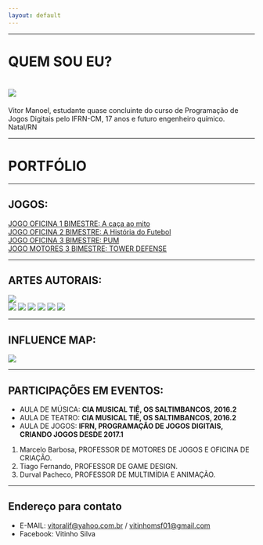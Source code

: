 ```yaml
---
layout: default
---
```

* * *



# QUEM SOU EU?  
# ![](pt1.png)  
Vitor Manoel, estudante quase concluinte do curso de Programação de Jogos Digitais pelo IFRN-CM, 17 anos e futuro engenheiro químico.
Natal/RN

 * * *
# PORTFÓLIO  
 * * *  
## JOGOS:  
[JOGO OFICINA 1 BIMESTRE: A caça ao mito ](https://alvaromd2016.github.io/A%20ca%C3%A7a%20ao%20mito/)  
[JOGO OFICINA 2 BIMESTRE: A História do Futebol ](https://vitor04.github.io/HistoryofSoccer/)   
[JOGO OFICINA 3 BIMESTRE: PUM ](https://elielton90.github.io/PUM/)  
[JOGO MOTORES 3 BIMESTRE: TOWER DEFENSE ](https://alvaromd2016.github.io/Tower%20Defense/)
 * * *  
## ARTES AUTORAIS:  
![](thgfdrghghrgjgfdrgjf.png)  
![](sprite6-sheet0.png)
![](fundo-sheet0.png)
![](pum.png)
![](pers-sheet1.png)
![](LVitoria.png)
![](indio-sheet0.png)

 * * *
 ## INFLUENCE MAP:   
 
 ![](PicsArt_02-15-08.13.33.jpg)
 
 * * *  
## PARTICIPAÇÕES EM EVENTOS:    
 * AULA DE MÚSICA: **CIA MUSICAL TIÊ, OS SALTIMBANCOS, 2016.2**
 * AULA DE TEATRO: **CIA MUSICAL TIÊ, OS SALTIMBANCOS, 2016.2**
 * AULA DE JOGOS: **IFRN, PROGRAMAÇÃO DE JOGOS DIGITAIS, CRIANDO JOGOS DESDE 2017.1**
 
 1. Marcelo Barbosa, PROFESSOR DE MOTORES DE JOGOS E OFICINA DE CRIAÇÃO.
 2. Tiago Fernando, PROFESSOR DE GAME DESIGN.
 3. Durval Pacheco, PROFESSOR DE MULTIMÍDIA E ANIMAÇÃO.
 * * *
 
 ## Endereço para contato  
 
  * E-MAIL: vitoralif@yahoo.com.br / vitinhomsf01@gmail.com
  * Facebook: Vitinho Silva
 
 

